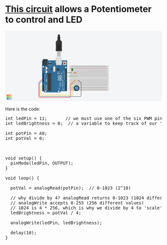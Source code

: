 # [This circuit](https://www.tinkercad.com/things/kDyemUm2tMY-copy-of-mti-wk-1-homework-activity-potentiometer-led-brightness/editel?sharecode=vJ5iTFlidiakGMozK8gAvFgvLlHGYkCWnw3Ac37gmdo) allows a Potentiometer to control and LED
<img src="MTI_Potentiometer_LEDbrightness.png" width="800" />

Here is the code:
<pre>int ledPin = 11;		// we must use one of the six PWM pins for this (3,5,6,9,10,11)
int ledBrightness = 0;	// a variable to keep track of our 'brightness' cycling over and over

int potPin = A0;
int potVal = 0;



void setup() {
  pinMode(ledPin, OUTPUT);
}

void loop() {

  potVal = analogRead(potPin);  // 0-1023 (2^10)
  
  // why divide by 4? analogRead returns 0-1023 (1024 different values)
  // analogWrite accepts 0-255 (256 different values)
  // 1024 is 4 * 256, which is why we divide by 4 to 'scale' the sensed value range to the output
  ledBrightness = potVal / 4;		
    
  analogWrite(ledPin, ledBrightness);
  
  delay(10);
}
</pre>


  

